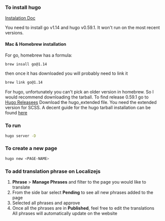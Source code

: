 ### To install hugo 
[Instalation Doc](https://gohugo.io/getting-started/installing/)

You need to install go v1.14 and hugo v0.59.1. It won't run on the most recent versions. 

#### Mac & Homebrew installation
For go, homebrew has a formula:
```bash
brew insall go@1.14
```
then once it has downloaded you will probably need to link it
```bash
brew link go@1.14
```

For hugo, unfortunately you can't pick an older version in homebrew. So I would recommend downloading the tarball. 
To find release 0.59.1 go to [Hugo Releasees](https://github.com/gohugoio/hugo/releases?after=v0.60.0)
Download the hugo_extended file. You need the extended version for SCSS. 
A decent guide for the hugo tarball installation can be found [here](https://bwaycer.github.io/hugo_tutorial.hugo/tutorials/installing-on-mac/)

### To run 
```bash
hugo server -D
```

### To create a new page
```bash
hugo new <PAGE-NAME>
```

### To add translation phrase on Localizejs 
1. **Phrase** > **Manage Phrases** and filter to the page you would like to translate 
1. From the side bar select **Pending** to see all new phrases added to the page
1. Selected all phrases and approve 
1. Once all the phrases are in **Published**, feel free to edit the translations
All phrases will automatically update on the website
